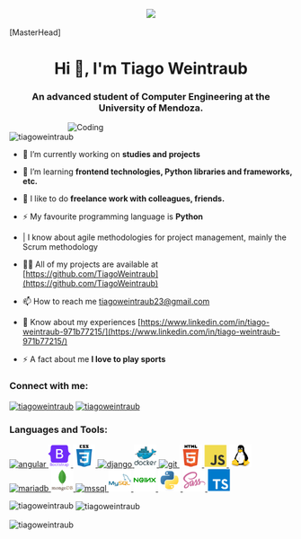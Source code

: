 <p align="center"><img src="https://i.pinimg.com/originals/4d/16/78/4d1678e171347c4402c231dad0394f0f.gif"></p>
[MasterHead]
<h1 align="center">Hi 👋, I'm Tiago Weintraub</h1>
<h3 align="center">An advanced student of Computer Engineering at the University of Mendoza.</h3>
<img align="right" alt="Coding" width="400" src="https://encrypted-tbn0.gstatic.com/images?q=tbn:ANd9GcQo8r4uD2GNKSUO12cE6cS-wGp_47FFyl3wTbnZpI9X4ccVxssAHEtBDJ95JUzRnYTwEok&usqp=CAU>

<p align="left"><img src="https://komarev.com/ghpvc/?username=tiagoweintraub&label=Profile%20views&color=0e75b6&style=flat" alt="tiagoweintraub"/></p>

- 🔭 I’m currently working on **studies and projects**

- 🌱 I’m learning **frontend technologies, Python libraries and frameworks, etc.**

- 🤝 I like to do **freelance work with colleagues, friends.**

- ⚡ My favourite programming language is **Python**

- | I know about agile methodologies for project management, mainly the Scrum methodology

- 👨‍💻 All of my projects are available at [https://github.com/TiagoWeintraub](https://github.com/TiagoWeintraub)

- 📫 How to reach me tiagoweintraub23@gmail.com

- 📄 Know about my experiences [https://www.linkedin.com/in/tiago-weintraub-971b77215/](https://www.linkedin.com/in/tiago-weintraub-971b77215/)

- ⚡ A fact about me **I love to play sports**

<h3 align="left">Connect with me:</h3>
<p align="left">
<a href="https://linkedin.com/in/tiagoweintraub" target="blank"><img align="center" src="https://raw.githubusercontent.com/rahuldkjain/github-profile-readme-generator/master/src/images/icons/Social/linked-in-alt.svg" alt="tiagoweintraub" height="30" width="40" /></a>
<a href="https://instagram.com/tiagoweintraub" target="blank"><img align="center" src="https://raw.githubusercontent.com/rahuldkjain/github-profile-readme-generator/master/src/images/icons/Social/instagram.svg" alt="tiagoweintraub" height="30" width="40" /></a>
</p>

<h3 align="left">Languages and Tools:</h3>
<p align="left"> <a href="https://angular.io" target="_blank" rel="noreferrer"> <img src="https://angular.io/assets/images/logos/angular/angular.svg" alt="angular" width="40" height="40"/> </a> <a href="https://getbootstrap.com" target="_blank" rel="noreferrer"> <img src="https://raw.githubusercontent.com/devicons/devicon/master/icons/bootstrap/bootstrap-plain-wordmark.svg" alt="bootstrap" width="40" height="40"/> </a> <a href="https://www.w3schools.com/css/" target="_blank" rel="noreferrer"> <img src="https://raw.githubusercontent.com/devicons/devicon/master/icons/css3/css3-original-wordmark.svg" alt="css3" width="40" height="40"/> </a> <a href="https://www.djangoproject.com/" target="_blank" rel="noreferrer"> <img src="https://cdn.worldvectorlogo.com/logos/django.svg" alt="django" width="40" height="40"/> </a> <a href="https://www.docker.com/" target="_blank" rel="noreferrer"> <img src="https://raw.githubusercontent.com/devicons/devicon/master/icons/docker/docker-original-wordmark.svg" alt="docker" width="40" height="40"/> </a> <a href="https://git-scm.com/" target="_blank" rel="noreferrer"> <img src="https://www.vectorlogo.zone/logos/git-scm/git-scm-icon.svg" alt="git" width="40" height="40"/> </a> <a href="https://www.w3.org/html/" target="_blank" rel="noreferrer"> <img src="https://raw.githubusercontent.com/devicons/devicon/master/icons/html5/html5-original-wordmark.svg" alt="html5" width="40" height="40"/> </a> <a href="https://developer.mozilla.org/en-US/docs/Web/JavaScript" target="_blank" rel="noreferrer"> <img src="https://raw.githubusercontent.com/devicons/devicon/master/icons/javascript/javascript-original.svg" alt="javascript" width="40" height="40"/> </a> <a href="https://www.linux.org/" target="_blank" rel="noreferrer"> <img src="https://raw.githubusercontent.com/devicons/devicon/master/icons/linux/linux-original.svg" alt="linux" width="40" height="40"/> </a> <a href="https://mariadb.org/" target="_blank" rel="noreferrer"> <img src="https://www.vectorlogo.zone/logos/mariadb/mariadb-icon.svg" alt="mariadb" width="40" height="40"/> </a> <a href="https://www.mongodb.com/" target="_blank" rel="noreferrer"> <img src="https://raw.githubusercontent.com/devicons/devicon/master/icons/mongodb/mongodb-original-wordmark.svg" alt="mongodb" width="40" height="40"/> </a> <a href="https://www.microsoft.com/en-us/sql-server" target="_blank" rel="noreferrer"> <img src="https://www.svgrepo.com/show/303229/microsoft-sql-server-logo.svg" alt="mssql" width="40" height="40"/> </a> <a href="https://www.mysql.com/" target="_blank" rel="noreferrer"> <img src="https://raw.githubusercontent.com/devicons/devicon/master/icons/mysql/mysql-original-wordmark.svg" alt="mysql" width="40" height="40"/> </a> <a href="https://www.nginx.com" target="_blank" rel="noreferrer"> <img src="https://raw.githubusercontent.com/devicons/devicon/master/icons/nginx/nginx-original.svg" alt="nginx" width="40" height="40"/> </a> <a href="https://nodejs.org" target="_blank" rel="noreferrer"> <a href="https://www.python.org" target="_blank" rel="noreferrer"> <img src="https://raw.githubusercontent.com/devicons/devicon/master/icons/python/python-original.svg" alt="python" width="40" height="40"/> </a> <a href="https://sass-lang.com" target="_blank" rel="noreferrer"> <img src="https://raw.githubusercontent.com/devicons/devicon/master/icons/sass/sass-original.svg" alt="sass" width="40" height="40"/> </a> <a href="https://www.typescriptlang.org/" target="_blank" rel="noreferrer"> <img src="https://raw.githubusercontent.com/devicons/devicon/master/icons/typescript/typescript-original.svg" alt="typescript" width="40" height="40"/> </a> </p>

<p><img align="left" src="https://github-readme-stats.vercel.app/api/top-langs?username=tiagoweintraub&show_icons=true&locale=en&layout=compact" alt="tiagoweintraub" /></p>

<p>&nbsp;<img align="center" src="https://github-readme-stats.vercel.app/api?username=tiagoweintraub&show_icons=true&locale=en" alt="tiagoweintraub" /></p>

<p><img align="center" src="https://github-readme-streak-stats.herokuapp.com/?user=tiagoweintraub&" alt="tiagoweintraub" /></p>


